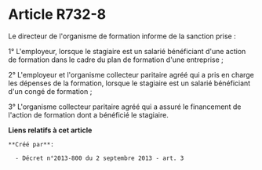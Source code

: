 # Article R732-8

Le directeur de l'organisme de formation informe de la sanction prise :

1° L'employeur, lorsque le stagiaire est un salarié bénéficiant d'une action de formation dans le cadre du plan de formation
d'une entreprise ;

2° L'employeur et l'organisme collecteur paritaire agréé qui a pris en charge les dépenses de la formation, lorsque le
stagiaire est un salarié bénéficiant d'un congé de formation ;

3° L'organisme collecteur paritaire agréé qui a assuré le financement de l'action de formation dont a bénéficié le stagiaire.

**Liens relatifs à cet article**

	**Créé par**:

	  - Décret n°2013-800 du 2 septembre 2013 - art. 3
